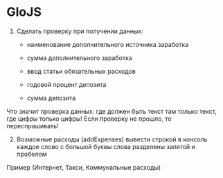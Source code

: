 # GloJS

1) Сделать проверку при получении данных:

   - наименование дополнительного источника заработка

   - сумма дополнительного заработка

   - ввод статьи обязательных расходов

   - годовой процент депозита

   - сумма депозита



Что значит проверка данных: где должен быть текст там только текст, где цифры только цифры! 
Если проверку не прошло, то переспрашивать!





2) Возможные расходы (addExpenses) вывести строкой в консоль каждое слово с большой буквы слова разделены запятой и пробелом

Пример (Интернет, Такси, Коммунальные расходы)

